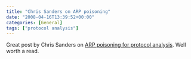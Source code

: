 ```yaml
---
title: "Chris Sanders on ARP poisoning"
date: "2008-04-16T13:39:52+00:00"
categories: [General]
tags: ["protocol analysis"]
---
```


Great post by Chris Sanders on <a href="http://www.chrissanders.org/?p=121">ARP poisoning for protocol analysis</a>. Well worth a read.
